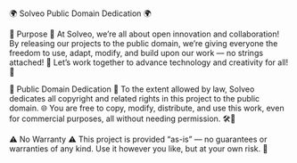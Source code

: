 🌍 Solveo Public Domain Dedication 🌍
  
  🌟 Purpose 🌟
    At Solveo, we’re all about open innovation and collaboration! By releasing our projects to the public domain, we’re giving everyone the freedom to use, adapt,      modify, and build upon our work — no strings attached! 🎉 Let’s work together to advance technology and creativity for all! 🚀
    
  📜 Public Domain Dedication 📜
    To the extent allowed by law, Solveo dedicates all copyright and related rights in this project to the public domain. 🌐
    You are free to copy, modify, distribute, and use this work, even for commercial purposes, all without needing permission. 🛠️💼
    
  ⚠️ No Warranty ⚠️
    This project is provided “as-is” — no guarantees or warranties of any kind. Use it however you like, but at your own risk. 🚨
